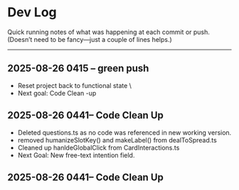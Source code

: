 # Dev Log

Quick running notes of what was happening at each commit or push.  
(Doesn’t need to be fancy—just a couple of lines helps.)

---

## 2025-08-26 0415 – green push
- Reset project back to functional state \
- Next goal: Code Clean -up

## 2025-08-26 0441– Code Clean Up
- Deleted questions.ts as no code was referenced in new working version.
- removed humanizeSlotKey() and makeLabel() from dealToSpread.ts
- Cleaned up hanldeGlobalClick from CardInteractions.ts
- Next Goal: New free-text intention field.

## 2025-08-26 0441– Code Clean Up
